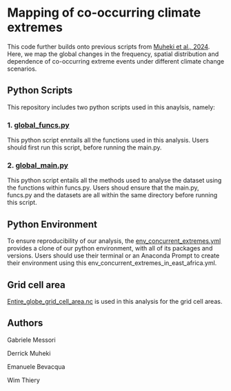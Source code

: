 # Mapping of co-occurring climate extremes
This code further builds onto previous scripts from [Muheki et al., 2024](https://zenodo.org/records/10970524). Here, we map the global changes in the frequency, spatial distribution and dependence of co-occurring extreme events under different climate change scenarios. 

## Python Scripts
This repository includes two python scripts used in this anaylsis, namely:
### 1. [global_funcs.py](https://github.com/VUB-HYDR/Mapping_cooccurring_climate_extremes/blob/1f13eb409242114a1e9ef649498e3621a8344a4b/global_funcs.py)
This python script enntails all the functions used in this analysis. Users should first run this script, before running the main.py.

### 2. [global_main.py](https://github.com/VUB-HYDR/Mapping_cooccurring_climate_extremes/blob/d96f416ce6252f03a708a484b79128e7d91a8a45/global_main.py)
This python script entails all the methods used to analyse the dataset using the functions within funcs.py. Users shoud ensure that the main.py, funcs.py and the datasets are all within the same directory before running this script.

## Python Environment
To ensure reproducibility of our analysis, the [env_concurrent_extremes.yml](https://github.com/VUB-HYDR/Mapping_cooccurring_climate_extremes/blob/3e59d679c6e31ce707907f5330b859dcff86a44e/env_concurrent_extremes.yml) provides a clone of our python environment, with all of its packages and versions. Users should use their terminal or an Anaconda Prompt to create their environment using this env_concurrent_extremes_in_east_africa.yml.

## Grid cell area
[Entire_globe_grid_cell_area.nc](https://github.com/VUB-HYDR/Mapping_cooccurring_climate_extremes/blob/9b151bd853a772bdc5c640f13f8afbace4a3fc54/entire_globe_grid_cell_areas.nc) is used in this analysis for the grid cell areas. 

## Authors
Gabriele Messori

Derrick Muheki

Emanuele Bevacqua

Wim Thiery
